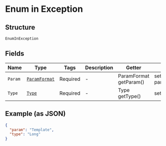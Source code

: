 
# Enum in Exception

## Structure

`EnumInException`

## Fields

| Name | Type | Tags | Description | Getter | Setter |
|  --- | --- | --- | --- | --- | --- |
| `Param` | [`ParamFormat`](/doc/models/param-format.md) | Required | - | ParamFormat getParam() | setParam(ParamFormat param) |
| `Type` | [`Type`](/doc/models/type.md) | Required | - | Type getType() | setType(Type type) |

## Example (as JSON)

```json
{
  "param": "Template",
  "type": "Long"
}
```

